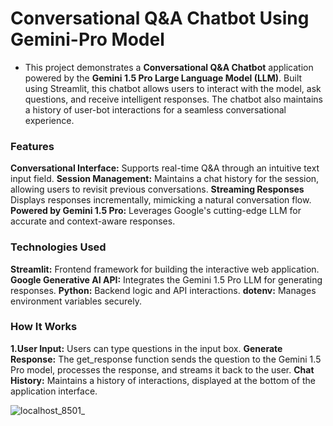# Conversational Q&A Chatbot Using Gemini-Pro Model
- This project demonstrates a **Conversational Q&A Chatbot** application powered by the **Gemini 1.5 Pro Large Language Model (LLM)**. Built using Streamlit, this chatbot allows users to interact with the model, ask questions, and receive intelligent responses. The chatbot also maintains a history of user-bot interactions for a seamless conversational experience.

### Features
**Conversational Interface:** Supports real-time Q&A through an intuitive text input field.
**Session Management:** Maintains a chat history for the session, allowing users to revisit previous conversations.
**Streaming Responses** Displays responses incrementally, mimicking a natural conversation flow.
**Powered by Gemini 1.5 Pro:** Leverages Google's cutting-edge LLM for accurate and context-aware responses.

### Technologies Used
**Streamlit:** Frontend framework for building the interactive web application.
**Google Generative AI API:** Integrates the Gemini 1.5 Pro LLM for generating responses.
**Python:** Backend logic and API interactions.
**dotenv:** Manages environment variables securely.

### How It Works
**1.User Input:** Users can type questions in the input box.
**Generate Response:** The get_response function sends the question to the Gemini 1.5 Pro model, processes the response, and streams it back to the user.
**Chat History:** Maintains a history of interactions, displayed at the bottom of the application interface.

![localhost_8501_](https://github.com/user-attachments/assets/02fdbae0-a0dc-48fe-8da8-9e0f080baac9)

